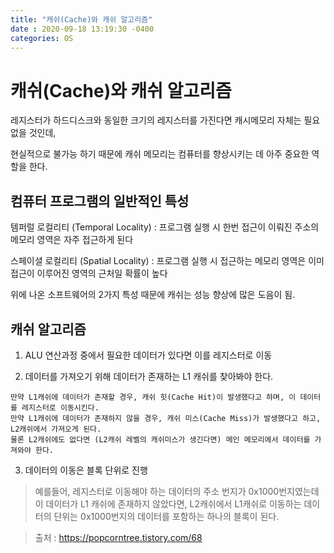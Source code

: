 ```yaml
---
title: "캐쉬(Cache)와 캐쉬 알고리즘"
date : 2020-09-18 13:19:30 -0400
categories: OS
---
```


# 캐쉬(Cache)와 캐쉬 알고리즘

레지스터가 하드디스크와 동일한 크기의 레지스터를 가진다면 캐시메모리 자체는 필요 없을 것인데,

현실적으로 불가능 하기 때문에 캐쉬 메모리는 컴퓨터를 향상시키는 데 아주 중요한 역할을 한다.

## 컴퓨터 프로그램의 일반적인 특성

템퍼럴 로컬리티 (Temporal Locality) : 프로그램 실행 시 한번 접근이 이뤄진 주소의 메모리 영역은 자주 접근하게 된다

스페이셜 로컬리티 (Spatial Locality) : 프로그램 실행 시 접근하는 메모리 영역은 이미 접근이 이루어진 영역의 근처일 확률이 높다

위에 나온 소프트웨어의 2가지 특성 때문에 캐쉬는 성능 향상에 많은 도음이 됨.

## 캐쉬 알고리즘

1. ALU 연산과정 중에서 필요한 데이터가 있다면 이를 레지스터로 이동

2. 데이터를 가져오기 위해 데이터가 존재하는 L1 캐쉬를 찾아봐야 한다.

```
만약 L1캐쉬에 데이터가 존재할 경우, 캐쉬 힛(Cache Hit)이 발생했다고 하며, 이 데이터를 레지스터로 이동시킨다.
만약 L1캐쉬에 데이터가 존재하지 않을 경우, 캐쉬 미스(Cache Miss)가 발생했다고 하고, L2캐쉬에서 가져오게 된다.
물론 L2캐쉬에도 없다면 (L2캐쉬 레벨의 캐쉬미스가 생긴다면) 메인 메모리에서 데이터를 가져와야 한다.
```

3. 데이터의 이동은 블록 단위로 진행

> 예를들어, 레지스터로 이동해야 하는 데이터의 주소 번지가 0x1000번지였는데 이 데이터가 L1 캐쉬에 존재하지 않았다면, L2캐쉬에서 L1캐쉬로 이동하는 데이터의 단위는 0x1000번지의 데이터를 포함하는 하나의 블록이 된다.


> 출처 : https://popcorntree.tistory.com/68

